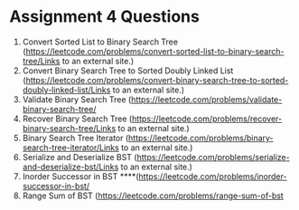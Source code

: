 # Assignment 4 Questions

1. Convert Sorted List to Binary Search Tree (https://leetcode.com/problems/convert-sorted-list-to-binary-search-tree/Links to an external site.) 
2. Convert Binary Search Tree to Sorted Doubly Linked List (https://leetcode.com/problems/convert-binary-search-tree-to-sorted-doubly-linked-list/Links to an external site.)
3. Validate Binary Search Tree (https://leetcode.com/problems/validate-binary-search-tree/
4. Recover Binary Search Tree (https://leetcode.com/problems/recover-binary-search-tree/Links to an external site.) 
5. Binary Search Tree Iterator (https://leetcode.com/problems/binary-search-tree-iterator/Links to an external site.) 
6. Serialize and Deserialize BST (https://leetcode.com/problems/serialize-and-deserialize-bst/Links to an external site.) 
7. Inorder Successor in BST ****(https://leetcode.com/problems/inorder-successor-in-bst/
8. Range Sum of BST (https://leetcode.com/problems/range-sum-of-bst